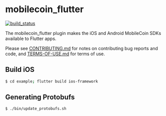 # mobilecoin_flutter

[![build_status][]][builds]

The mobilecoin_flutter plugin makes the iOS and Android MobileCoin SDKs available to Flutter apps.

[build_status]: https://github.com/mobilecoinofficial/mobilecoin_flutter_plugin/actions/workflows/main.yaml/badge.svg
[builds]: https://github.com/mobilecoinofficial/mobilecoin_flutter_plugin/actions/workflows/main.yaml

Please see [CONTRIBUTING.md](CONTRIBUTING.md) for notes on contributing bug reports and code, and [TERMS-OF-USE.md](TERMS-OF-USE.md) for terms of use.

## Build iOS

```bash
$ cd example; flutter build ios-framework
```

## Generating Protobufs

```bash
$ ./bin/update_protobufs.sh
```

